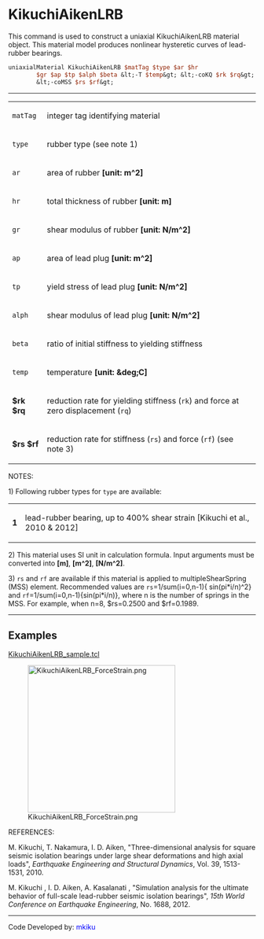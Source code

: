 # KikuchiAikenLRB

<p>This command is used to construct a uniaxial KikuchiAikenLRB material
object. This material model produces nonlinear hysteretic curves of
lead-rubber bearings.</p>

```tcl
uniaxialMaterial KikuchiAikenLRB $matTag $type $ar $hr
        $gr $ap $tp $alph $beta &lt;-T $temp&gt; &lt;-coKQ $rk $rq&gt;
        &lt;-coMSS $rs $rf&gt;
```

<hr />
<table>
<tbody>
<tr class="odd">
<td><code class="parameter-table-variable">matTag</code></td>
<td><p>integer tag identifying material</p></td>
</tr>
<tr class="even">
<td><code class="parameter-table-variable">type</code></td>
<td><p>rubber type (see note 1)</p></td>
</tr>
<tr class="odd">
<td><code class="parameter-table-variable">ar</code></td>
<td><p>area of rubber <strong>[unit: m^2]</strong></p></td>
</tr>
<tr class="even">
<td><code class="parameter-table-variable">hr</code></td>
<td><p>total thickness of rubber <strong>[unit: m]</strong></p></td>
</tr>
<tr class="odd">
<td><code class="parameter-table-variable">gr</code></td>
<td><p>shear modulus of rubber <strong>[unit: N/m^2]</strong></p></td>
</tr>
<tr class="even">
<td><code class="parameter-table-variable">ap</code></td>
<td><p>area of lead plug <strong>[unit: m^2]</strong></p></td>
</tr>
<tr class="odd">
<td><code class="parameter-table-variable">tp</code></td>
<td><p>yield stress of lead plug <strong>[unit: N/m^2]</strong></p></td>
</tr>
<tr class="even">
<td><code class="parameter-table-variable">alph</code></td>
<td><p>shear modulus of lead plug <strong>[unit:
N/m^2]</strong></p></td>
</tr>
<tr class="odd">
<td><code class="parameter-table-variable">beta</code></td>
<td><p>ratio of initial stiffness to yielding stiffness</p></td>
</tr>
<tr class="even">
<td><code class="parameter-table-variable">temp</code></td>
<td><p>temperature <strong>[unit: &amp;deg;C]</strong></p></td>
</tr>
<tr class="odd">
<td><p><strong>$rk $rq</strong></p></td>
<td><p>reduction rate for yielding stiffness (<code class="tcl-variable">rk</code>) and
force at zero displacement (<code class="tcl-variable">rq</code>)</p></td>
</tr>
<tr class="even">
<td><p><strong>$rs $rf</strong></p></td>
<td><p>reduction rate for stiffness (<code class="tcl-variable">rs</code>) and force
(<code class="tcl-variable">rf</code>) (see note 3)</p></td>
</tr>
</tbody>
</table>
<p>NOTES:</p>
<p>1) Following rubber types for <code class="tcl-variable">type</code> are
available:</p>
<table>
<tbody>
<tr class="odd">
<td><p><strong>1</strong></p></td>
<td><p>lead-rubber bearing, up to 400% shear strain [Kikuchi et al.,
2010 &amp; 2012]</p></td>
</tr>
</tbody>
</table>
<p>2) This material uses SI unit in calculation formula. Input arguments
must be converted into <strong>[m]</strong>, <strong>[m^2]</strong>,
<strong>[N/m^2]</strong>.</p>
<p>3) <code class="tcl-variable">rs</code> and <code class="tcl-variable">rf</code> are available if
this material is applied to multipleShearSpring (MSS) element.
Recommended values are <code class="tcl-variable">rs</code>=1/sum(i=0,n-1){
sin(pi*i/n)^2} and <code class="tcl-variable">rf</code>=1/sum(i=0,n-1){sin(pi*i/n)},
where n is the number of springs in the MSS. For example, when n=8,
$rs=0.2500 and $rf=0.1989.</p>
<hr />

## Examples

<p><a href="Media:KikuchiAikenLRB_sample.tcl"
title="wikilink">KikuchiAikenLRB_sample.tcl</a></p>
<figure>
<img src="/OpenSeesRT/contrib/static/KikuchiAikenLRB_ForceStrain.png"
title="KikuchiAikenLRB_ForceStrain.png" width="300"
alt="KikuchiAikenLRB_ForceStrain.png" />
<figcaption
aria-hidden="true">KikuchiAikenLRB_ForceStrain.png</figcaption>
</figure>
<p>REFERENCES:</p>
<p>M. Kikuchi, T. Nakamura, I. D. Aiken, "Three-dimensional analysis for
square seismic isolation bearings under large shear deformations and
high axial loads", <em>Earthquake Engineering and Structural
Dynamics</em>, Vol. 39, 1513-1531, 2010.</p>
<p>M. Kikuchi , I. D. Aiken, A. Kasalanati , "Simulation analysis for
the ultimate behavior of full-scale lead-rubber seismic isolation
bearings", <em>15th World Conference on Earthquake Engineering</em>, No.
1688, 2012.</p>
<hr />
<p>Code Developed by: <span style="color:blue"> mkiku
</span></p>
